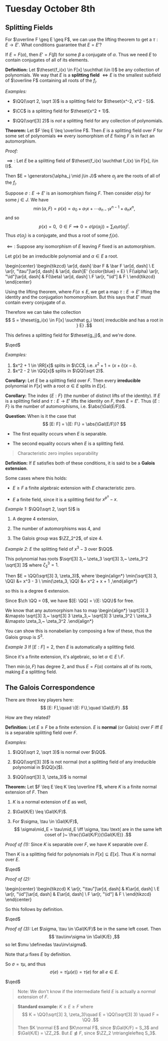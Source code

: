 # Tuesday October 8th

## Splitting Fields

For $\overline F \geq E \geq F$, we can use the lifting theorem to get a $\tau: E \to E'$.
What conditions guarantee that $E = E'$?

If $E = F(\alpha)$, then $E' = F(\beta)$ for some $\beta$ a conjugate of $\alpha$.
Thus we need $E$ to contain conjugates of all of its elements.

**Definition:**
Let $\theset{f_i(x) \in F[x] \suchthat i\in I}$ be any collection of polynomials.
We way that $E$ is a **splitting field** $\iff E$ is the smallest subfield of $\overline F$ containing all roots of the $f_i$.

*Examples:*

- $\QQ(\sqrt 2, \sqrt 3)$ is a splitting field for $\theset{x^-2, x^2 - 5}$.

- $\CC$ is a splitting field for $\theset{x^2 + 1}$.

- $\QQ(\sqrt[3] 2)$ is *not* a splitting field for any collection of polynomials.

**Theorem:**
Let $F \leq E \leq \overline F$.
Then $E$ is a splitting field over $F$ for some set of polynomials $\iff$ every isomorphism of $E$ fixing $F$ is in fact an automorphism.

*Proof:*

$\implies:$
Let $E$ be a splitting field of $\theset{f_i(x) \suchthat f_i(x) \in F[x], i\in I}$.

Then $E = \generators{\alpha_j \mid j\in J}$ where $\alpha_j$ are the roots of all of the $f_i$.

Suppose $\sigma: E \to E'$ is an isomorphism fixing $F$.
Then consider $\sigma(\alpha_j)$ for some $j \in J$.
We have
$$
\min(\alpha, F) = p(x) = a_0 + a_1 x + \cdots a_{n-1}x^{n-1} + a_n x^n
,$$
and so
$$
p(x) = 0,~~ 0\in F \implies 0 = \sigma(p(\alpha_j)) = \sum_i a_i \sigma(\alpha_j)^i
.$$
Thus $\sigma(\alpha_j)$ is a conjugate, and thus a root of some $f_i(x)$.

$\impliedby:$ Suppose any isomorphism of $E$ leaving $F$ fixed is an automorphism.

Let $g(x)$ be an irreducible polynomial and $\alpha \in E$ a root.

\begin{center}
\begin{tikzcd}
\ar[d, dash] \bar F & \bar F \ar[d, dash]  \\
E \ar[r, "\tau"]\ar[d, dash] & \ar[d, dash]E' {\color{blue} = E}  \\
F(\alpha) \ar[r, "\id"]\ar[d, dash]  & F(\beta) \ar[d, dash]  \\
F \ar[r, "\id"] & F \\
\end{tikzcd}
\end{center}


Using the lifting theorem, where $F(\alpha \leq E$, we get a map $\tau: E \to E'$ lifting the identity and the conjugation homomorphism.
But this says that $E'$ must contain every conjugate of $\alpha$.

Therefore we can take the collection
$$
S = \theset{g_i(x) \in F[x] \suchthat g_i \text{ irreducible and has a root in } E}
.$$

This defines a splitting field for $\theset{g_j}$, and we're done.

$\qed$

*Examples:*

1. $x^2 + 1 \in \RR[x]$ splits in $\CC$, i.e. $x^2 + 1 = (x+i)(x-i)$.
2. $x^2 - 2 \in \QQ[x]$ splits in $\QQ(\sqrt 2)$.

**Corollary:**
Let $E$ be a splitting field over $F$.
Then every **irreducible** polynomial in $F[x]$ with a root $\alpha \in E$ splits in $E[x]$.

**Corollary:**
The index $\{ E: F \}$ (the number of distinct lifts of the identity).
If $E$ is a splitting field and $\tau:E \to E'$ lifts the identity on $F$, then $E = E'$.
Thus $\{ E : F \}$ is the number of automorphisms, i.e. $\abs{\Gal(E/F)}$.

**Question:**
When is it the case that
$$
[E: F] = \{E: F\} = \abs{\Gal(E/F)}?
$$

- The first equality occurs when $E$ is separable.

- The second equality occurs when $E$ is a splitting field.

> Characteristic zero implies separability

**Definition:**
If $E$ satisfies both of these conditions, it is said to be a **Galois extension**.

Some cases where this holds:

- $E \geq F$ a finite algebraic extension with $E$ characteristic zero.

- $E$ a finite field, since it is a splitting field for $x^{p^n} - x$.

*Example 1:*
$\QQ(\sqrt 2, \sqrt 5)$ is

   1. A degree 4 extension,

   2. The number of automorphisms was 4, and

   3. The Galois group was $\ZZ_2^2$, of size 4.

*Example 2*:
$E$ the splitting field of $x^3 - 3$ over $\QQ$.

This polynomial has roots $\sqrt[3] 3,~ \zeta_3 \sqrt[3] 3,~ \zeta_3^2 \sqrt[3] 3$ where $\zeta_3^3 = 1$.

Then $E = \QQ(\sqrt[3] 3, \zeta_3)$, where
\begin{align*}
\min(\sqrt[3] 3, \QQ) &= x^3 - 3 \\
\min(\zeta_3, \QQ) &= x^2 + x + 1
,\end{align*}

so this is a degree 6 extension.

Since $\ch \QQ = 0$, we have $[E: \QQ] = \{E: \QQ\}$ for free.

We know that any automorphism has to map
\begin{align*}
\sqrt[3] 3 &\mapsto \sqrt[3] 3,~ \sqrt[3] 3 \zeta_3,~ \sqrt[3] 3 \zeta_3^2 \\
\zeta_3 &\mapsto \zeta_3,~ \zeta_3^2
.\end{align*}

You can show this is nonabelian by composing a few of these, thus the Galois group is $S^3$.

*Example 3*
If $[E: F] = 2$, then $E$ is automatically a splitting field.

Since it's a finite extension, it's algebraic, so let $\alpha \in E\setminus F$.

Then $\min(\alpha, F)$ has degree 2, and thus $E = F(\alpha)$ contains all of its roots, making $E$ a splitting field.

## The Galois Correspondence

There are three key players here:
$$
[E: F],\quad  \{E: F\},\quad \Gal(E/F)
.$$

How are they related?

**Definition:**
Let $E \geq F$ be a finite extension.
$E$ is **normal** (or Galois) over $F$ iff $E$ is a separable splitting field over $F$.

*Examples:*

1. $\QQ(\sqrt 2, \sqrt 3)$ is normal over $\QQ$.

2. $\QQ(\sqrt[3] 3)$ is not normal (not a splitting field of any irreducible polynomial in $\QQ[x]$).

3. $\QQ(\sqrt[3] 3, \zeta_3)$ is normal

**Theorem:**
Let $F \leq E \leq K \leq \overline F$, where $K$ is a finite normal extension of $F$.
Then

1. $K$ is a normal extension of $E$ as well,

2. $\Gal(K/E) \leq \Gal(K/F)$.

3. For $\sigma, \tau \in \Gal(K/F)$,
$$
\sigma\mid_E = \tau\mid_E
\iff
\sigma, \tau \text{ are in the same left coset of }~
\frac{\Gal(K/F)}{\Gal(K/E)}
.$$

*Proof of (1):*
Since $K$ is separable over $F$, we have $K$ separable over $E$.

Then $K$ is a splitting field for polynomials in $F[x] \subseteq E[x]$.
Thus $K$ is normal over $E$.

$\qed$

*Proof of (2):*

\begin{center}
\begin{tikzcd}
K \ar[r, "\tau"]\ar[d, dash] & K\ar[d, dash]  \\
E \ar[r, "\id"]\ar[d, dash]  & E\ar[d, dash]  \\
F \ar[r, "\id"] & F \\
\end{tikzcd}
\end{center}

So this follows by definition.

$\qed$

*Proof of (3):*
Let $\sigma, \tau \in \Gal(K/F)$ be in the same left coset.
Then
$$
\tau\inv\sigma \in \Gal(K/E)
,$$
so let $\mu \definedas \tau\inv\sigma$.

Note that $\mu$ fixes $E$ by definition.

So $\sigma = \tau \mu$, and thus
$$
\sigma(e) = \tau(\mu(e)) = \tau(e) \text{ for all } e\in E
.$$

$\qed$

> Note: We don't know if the intermediate field $E$ is actually a *normal* extension of $F$.

> **Standard example:**
$K \geq E \geq F$ where
$$
K = \QQ(\sqrt[3] 3, \zeta_3)\quad E = \QQ(\sqrt[3] 3) \quad F = \QQ
.$$
Then $K \normal E$ and $K\normal F$, since $\Gal(K/F) = S_3$ and $\Gal(K/E) = \ZZ_2$.
But $E \ntrianglelefteq F$, since $\ZZ_2 \ntrianglelefteq S_3$.
